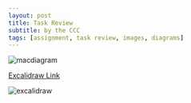 ```yaml
---
layout: post
title: Task Review
subtitle: by the CCC
tags: [assignment, task review, images, diagrams]
---
```


![macdiagram](https://user-images.githubusercontent.com/90795393/150591202-9839bde4-d739-49ba-8497-8aab08948f4a.jpeg)

[Excalidraw Link](https://excalidraw.com/#room=4a494c8c6a274672b72b,i5se7lwQJo3iOzwZ8tuL4w)

![excalidraw](https://user-images.githubusercontent.com/90795393/150591588-8eb95cb1-3f3b-4b55-9c4b-956c86cf4a87.jpeg)
